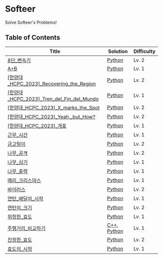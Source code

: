 # Softeer
Solve Softeer's Problems!

## Table of Contents
| Title | Solution | Difficulty |
| ----- | -------- | ---------- |
| [8단_변속기](https://softeer.ai/practice/6283) | [Python](./8단_변속기/8단_변속기.py) | Lv. 2 |
| [A+B](https://softeer.ai/practice/6295) | [Python](./A+B/A+B.py) | Lv. 1 |
| [[한양대_HCPC_2023]_Recovering_the_Region](https://softeer.ai/practice/9497) | [Python](./[한양대_HCPC_2023]_Recovering_the_Region/[한양대_HCPC_2023]_Recovering_the_Region.py) | Lv. 2 |
| [[한양대_HCPC_2023]_Tren_del_Fin_del_Mundo](https://softeer.ai/practice/7695) | [Python](./[한양대_HCPC_2023]_Tren_del_Fin_del_Mundo/[한양대_HCPC_2023]_Tren_del_Fin_del_Mundo.py) | Lv. 1 |
| [[한양대_HCPC_2023]_X_marks_the_Spot](https://softeer.ai/practice/7703) | [Python](./[한양대_HCPC_2023]_X_marks_the_Spot/[한양대_HCPC_2023]_X_marks_the_Spot.py) | Lv. 2 |
| [[한양대_HCPC_2023]_Yeah,_but_How?](https://softeer.ai/practice/9498) | [Python](./[한양대_HCPC_2023]_Yeah,_but_How?/[한양대_HCPC_2023]_Yeah,_but_How?.py) | Lv. 2 |
| [[한양대_HCPC_2023]_개표](https://softeer.ai/practice/7698) | [Python](./[한양대_HCPC_2023]_개표/[한양대_HCPC_2023]_개표.py) | Lv. 1 |
| [근무_시간](https://softeer.ai/practice/6254) | [Python](./근무_시간/근무_시간.py) | Lv. 1 |
| [금고털이](https://softeer.ai/practice/6288) | [Python](./금고털이/금고털이.py) | Lv. 2 |
| [나무_공격](https://softeer.ai/practice/9657) | [Python](./나무_공격/나무_공격.py) | Lv. 2 |
| [나무_심기](https://softeer.ai/practice/7353) | [Python](./나무_심기/나무_심기.py) | Lv. 1 |
| [나무_출력](https://softeer.ai/practice/9655) | [Python](./나무_출력/나무_출력.py) | Lv. 1 |
| [메리_크리스마스](https://softeer.ai/practice/9660) | [Python](./메리_크리스마스/메리_크리스마스.py) | Lv. 1 |
| [바이러스](https://softeer.ai/practice/6284) | [Python](./바이러스/바이러스.py) | Lv. 2 |
| [연탄_배달의_시작](https://softeer.ai/practice/7626) | [Python](./연탄_배달의_시작/연탄_배달의_시작.py) | Lv. 1 |
| [연탄의_크기](https://softeer.ai/practice/7628) | [Python](./연탄의_크기/연탄의_크기.py) | Lv. 2 |
| [위험한_효도](https://softeer.ai/practice/7368) | [Python](./위험한_효도/위험한_효도.py) | Lv. 1 |
| [주행거리_비교하기](https://softeer.ai/practice/6253) | [C++](./주행거리_비교하기/주행거리_비교하기.cpp), [Python](./주행거리_비교하기/주행거리_비교하기.py) | Lv. 1 |
| [진정한_효도](https://softeer.ai/practice/7374) | [Python](./진정한_효도/진정한_효도.py) | Lv. 2 |
| [효도의_시작](https://softeer.ai/practice/7724) | [Python](./효도의_시작/효도의_시작.py) | Lv. 1 |
